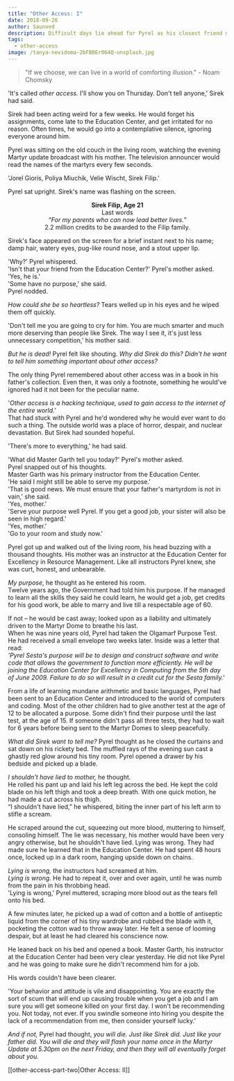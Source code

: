```yaml
---
title: "Other Access: I"
date: 2018-09-26
author: Saunved
description: Difficult days lie ahead for Pyrel as his closest friend mysteriously disappears.
tags:
  - other-access
image: /tanya-nevidoma-2bFB0Er064Q-unsplash.jpg
---
```


> "If we choose, we can live in a world of comforting illusion."
    - Noam Chomsky

'It's called _other access._ I'll show you on Thursday. Don't tell anyone,' Sirek had said.  

Sirek had been acting weird for a few weeks. He would forget his assignments, come late to the Education Center, and get irritated for no reason. Often times, he would go into a contemplative silence, ignoring everyone around him.  

Pyrel was sitting on the old couch in the living room, watching the evening Martyr update broadcast with his mother. The television announcer would read the names of the martyrs every few seconds.

'Jorel Gioris, Poliya Miuchik, Velie Wischt, Sirek Filip.'

Pyrel sat upright. Sirek's name was flashing on the screen.  

<div style="text-align: center">
<b>Sirek Filip, Age 21 </b><br />
Last words <br /> <em>“For my parents who can now lead better lives.”</em><br /> 2.2 million credits to be awarded to the Filip family.
</div>

Sirek's face appeared on the screen for a brief instant next to his name; damp hair, watery eyes, pug-like round nose, and a stout upper lip.  

'Why?' Pyrel whispered.  
'Isn't that your friend from the Education Center?' Pyrel's mother asked.  
'Yes, he is.'  
'Some have no purpose,' she said.  
Pyrel nodded.

_How could she be so heartless?_
Tears welled up in his eyes and he wiped them off quickly.  

'Don't tell me you are going to cry for him. You are much smarter and much more deserving than people like Sirek. The way I see it, it's just less unnecessary competition,' his mother said.  

_But he is dead!_ Pyrel felt like shouting.
_Why did Sirek do this? Didn't he want to tell him something important about other access?_

The only thing Pyrel remembered about other access was in a book in his father's collection. Even then, it was only a footnote, something he would've ignored had it not been for the peculiar name.

'_Other access is a hacking technique, used to gain access to the internet of the entire world.'_  
That had stuck with Pyrel and he'd wondered why he would ever want to do such a thing. The outside world was a place of horror, despair, and nuclear devastation. But Sirek had sounded hopeful.

'There's more to everything,' he had said.  

'What did Master Garth tell you today?' Pyrel's mother asked.  
Pyrel snapped out of his thoughts.  
Master Garth was his primary instructor from the Education Center.  
'He said I might still be able to serve my purpose.'  
'That is good news. We must ensure that your father's martyrdom is not in vain,' she said.  
'Yes, mother.'  
'Serve your purpose well Pyrel. If you get a good job, your sister will also be seen in high regard.'  
'Yes, mother.'  
'Go to your room and study now.'  

Pyrel got up and walked out of the living room, his head buzzing with a thousand thoughts. His mother was an instructor at the Education Center for Excellency in Resource Management. Like all instructors Pyrel knew, she was curt, honest, and unbearable.  

_My purpose_, he thought as he entered his room.  
Twelve years ago, the Government had told him his purpose. If he managed to learn all the skills they said he could learn, he would get a job, get credits for his good work, be able to marry and live till a respectable age of 60.

If not &#8211; he would be cast away; looked upon as a liability and ultimately driven to the Martyr Dome to breathe his last.  
When he was nine years old, Pyrel had taken the Olgamarf Purpose Test. He had received a small envelope two weeks later. Inside was a letter that read:  
_'Pyrel Sesta's purpose will be to design and construct software and write code that allows the government to function more efficiently. He will be joining the Education Center for Excellency in Computing from the 5th day of June 2009. Failure to do so will result in a credit cut for the Sesta family.'_  

From a life of learning mundane arithmetic and basic languages, Pyrel had been sent to an Education Center and introduced to the world of computers and coding. Most of the other children had to give another test at the age of 12 to be allocated a purpose. Some didn't find their purpose until the last test, at the age of 15. If someone didn't pass all three tests, they had to wait for 6 years before being sent to the Martyr Domes to sleep peacefully.  

_What did Sirek want to tell me?_ Pyrel thought as he closed the curtains and sat down on his rickety bed. The muffled rays of the evening sun cast a ghastly red glow around his tiny room. Pyrel opened a drawer by his bedside and picked up a blade.  

_I shouldn't have lied to mother,_ he thought.  
He rolled his pant up and laid his left leg across the bed. He kept the cold blade on his left thigh and took a deep breath. With one quick motion, he had made a cut across his thigh.  
“I shouldn't have lied,” he whispered, biting the inner part of his left arm to stifle a scream.

He scraped around the cut, squeezing out more blood, muttering to himself, consoling himself. The lie was necessary, his mother would have been very angry otherwise, but he shouldn't have lied. Lying was wrong. They had made sure he learned that in the Education Center. He had spent 48 hours once, locked up in a dark room, hanging upside down on chains.

_Lying is wrong,_ the instructors had screamed at him.  
_Lying is wrong._ He had to repeat it, over and over again, until he was numb from the pain in his throbbing head.  
'Lying is wrong,' Pyrel muttered, scraping more blood out as the tears fell onto his bed.  

A few minutes later, he picked up a wad of cotton and a bottle of antiseptic liquid from the corner of his tiny wardrobe and rubbed the blade with it, pocketing the cotton wad to throw away later. He felt a sense of looming despair, but at least he had cleared his conscience now.  

He leaned back on his bed and opened a book. Master Garth, his instructor at the Education Center had been very clear yesterday. He did not like Pyrel and he was going to make sure he didn't recommend him for a job.  

His words couldn't have been clearer.

'Your behavior and attitude is vile and disappointing. You are exactly the sort of scum that will end up causing trouble when you get a job and I am sure you will get someone killed on your first day. I won't be recommending you. Not today, not ever. If you swindle someone into hiring you despite the lack of a recommendation from me, then consider yourself lucky.'  

_And if not,_ Pyrel had thought, _you will die. Just like Sirek did. Just like your father did. You will die and they will flash your name once in the Martyr Update at 5.30pm on the next Friday, and then they will all eventually forget about you._

[[other-access-part-two|Other Access: II]]
